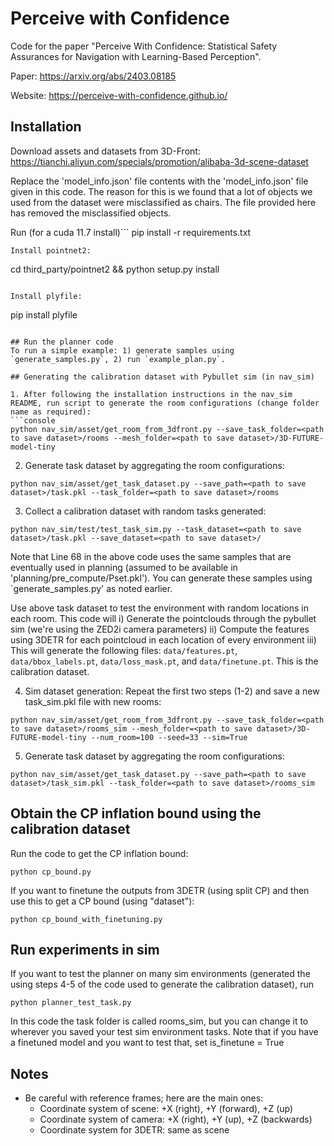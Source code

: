 # Perceive with Confidence
Code for the paper "Perceive With Confidence: Statistical Safety Assurances for Navigation with Learning-Based Perception".

Paper: https://arxiv.org/abs/2403.08185

Website: https://perceive-with-confidence.github.io/

## Installation

Download assets and datasets from 3D-Front: https://tianchi.aliyun.com/specials/promotion/alibaba-3d-scene-dataset

Replace the 'model_info.json' file contents with the 'model_info.json' file given in this code. The reason for this is we found that a lot of objects we used from the dataset were misclassified as chairs. The file provided here has removed the misclassified objects.

Run (for a cuda 11.7 install)```
pip install -r requirements.txt
```
Install pointnet2:
```
cd third_party/pointnet2 && python setup.py install
```

Install plyfile:
```
pip install plyfile
```

## Run the planner code
To run a simple example: 1) generate samples using `generate_samples.py`, 2) run `example_plan.py`. 

## Generating the calibration dataset with Pybullet sim (in nav_sim)

1. After following the installation instructions in the nav_sim README, run script to generate the room configurations (change folder name as required):
```console
python nav_sim/asset/get_room_from_3dfront.py --save_task_folder=<path to save dataset>/rooms --mesh_folder=<path to save dataset>/3D-FUTURE-model-tiny
```

2. Generate task dataset by aggregating the room configurations:
```console
python nav_sim/asset/get_task_dataset.py --save_path=<path to save dataset>/task.pkl --task_folder=<path to save dataset>/rooms
```

3. Collect a calibration dataset with random tasks generated:
```console
python nav_sim/test/test_task_sim.py --task_dataset=<path to save dataset>/task.pkl --save_dataset=<path to save dataset>/
```
Note that Line 68 in the above code uses the same samples that are eventually used in planning (assumed to be available in 'planning/pre_compute/Pset.pkl'). You can generate these samples using `generate_samples.py' as noted earlier.

Use above task dataset to test the environment with random locations in each room. This code will 
i) Generate the pointclouds through the pybullet sim (we're using the ZED2i camera parameters)
ii) Compute the features using 3DETR for each pointcloud in each location of every environment
iii) This will generate the following files: `data/features.pt`, `data/bbox_labels.pt`, `data/loss_mask.pt`, and `data/finetune.pt`. This is the calibration dataset.

4. Sim dataset generation:
Repeat the first two steps (1-2) and save a new task_sim.pkl file with new rooms:
```console
python nav_sim/asset/get_room_from_3dfront.py --save_task_folder=<path to save dataset>/rooms_sim --mesh_folder=<path to save dataset>/3D-FUTURE-model-tiny --num_room=100 --seed=33 --sim=True
```

5. Generate task dataset by aggregating the room configurations:
```console
python nav_sim/asset/get_task_dataset.py --save_path=<path to save dataset>/task_sim.pkl --task_folder=<path to save dataset>/rooms_sim
```

## Obtain the CP inflation bound using the calibration dataset
Run the code to get the CP inflation bound:
```commandline
python cp_bound.py
```
If you want to finetune the outputs from 3DETR (using split CP) and then use this to get a CP bound (using "dataset"):
```commandline
python cp_bound_with_finetuning.py
```

## Run experiments in sim
If you want to test the planner on many sim environments (generated the using steps 4-5 of the code used to generate the calibration dataset), run
```commandline
python planner_test_task.py
```
In this code the task folder is called rooms_sim, but you can change it to wherever you saved your test sim environment tasks. 
Note that if you have a finetuned model and you want to test that, set is_finetune = True

## Notes

- Be careful with reference frames; here are the main ones:
  - Coordinate system of scene:  +X (right), +Y (forward), +Z (up)
  - Coordinate system of camera: +X (right), +Y (up), +Z (backwards)
  - Coordinate system for 3DETR: same as scene


